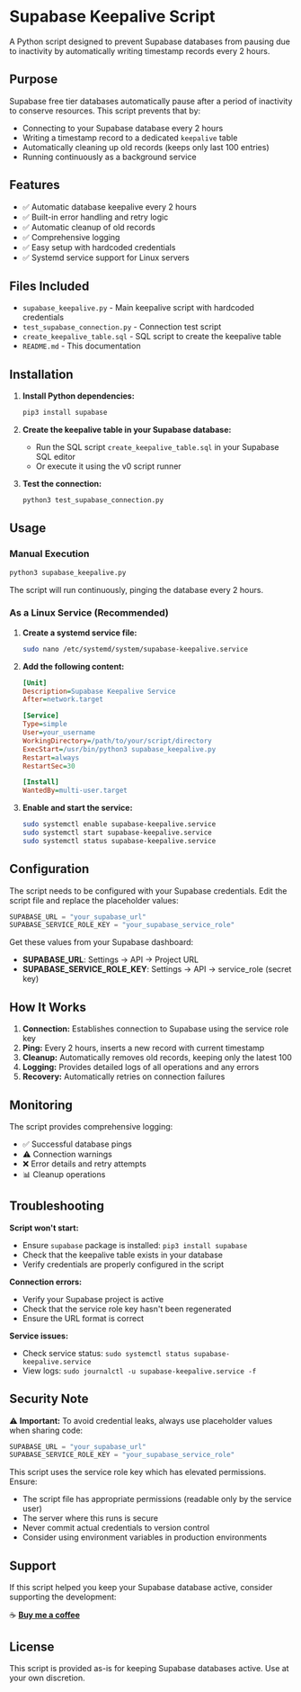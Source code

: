 # Supabase Keepalive Script

A Python script designed to prevent Supabase databases from pausing due to inactivity by automatically writing timestamp records every 2 hours.

## Purpose

Supabase free tier databases automatically pause after a period of inactivity to conserve resources. This script prevents that by:

- Connecting to your Supabase database every 2 hours
- Writing a timestamp record to a dedicated `keepalive` table
- Automatically cleaning up old records (keeps only last 100 entries)
- Running continuously as a background service

## Features

- ✅ Automatic database keepalive every 2 hours
- ✅ Built-in error handling and retry logic
- ✅ Automatic cleanup of old records
- ✅ Comprehensive logging
- ✅ Easy setup with hardcoded credentials
- ✅ Systemd service support for Linux servers

## Files Included

- `supabase_keepalive.py` - Main keepalive script with hardcoded credentials
- `test_supabase_connection.py` - Connection test script
- `create_keepalive_table.sql` - SQL script to create the keepalive table
- `README.md` - This documentation

## Installation

1. **Install Python dependencies:**
   ```bash
   pip3 install supabase
   ```

2. **Create the keepalive table in your Supabase database:**
   - Run the SQL script `create_keepalive_table.sql` in your Supabase SQL editor
   - Or execute it using the v0 script runner

3. **Test the connection:**
   ```bash
   python3 test_supabase_connection.py
   ```

## Usage

### Manual Execution
```bash
python3 supabase_keepalive.py
```

The script will run continuously, pinging the database every 2 hours.

### As a Linux Service (Recommended)

1. **Create a systemd service file:**
   ```bash
   sudo nano /etc/systemd/system/supabase-keepalive.service
   ```

2. **Add the following content:**
   ```ini
   [Unit]
   Description=Supabase Keepalive Service
   After=network.target

   [Service]
   Type=simple
   User=your_username
   WorkingDirectory=/path/to/your/script/directory
   ExecStart=/usr/bin/python3 supabase_keepalive.py
   Restart=always
   RestartSec=30

   [Install]
   WantedBy=multi-user.target
   ```

3. **Enable and start the service:**
   ```bash
   sudo systemctl enable supabase-keepalive.service
   sudo systemctl start supabase-keepalive.service
   sudo systemctl status supabase-keepalive.service
   ```

## Configuration

The script needs to be configured with your Supabase credentials. Edit the script file and replace the placeholder values:

```python
SUPABASE_URL = "your_supabase_url"
SUPABASE_SERVICE_ROLE_KEY = "your_supabase_service_role"
```

Get these values from your Supabase dashboard:
- **SUPABASE_URL**: Settings → API → Project URL
- **SUPABASE_SERVICE_ROLE_KEY**: Settings → API → service_role (secret key)

## How It Works

1. **Connection:** Establishes connection to Supabase using the service role key
2. **Ping:** Every 2 hours, inserts a new record with current timestamp
3. **Cleanup:** Automatically removes old records, keeping only the latest 100
4. **Logging:** Provides detailed logs of all operations and any errors
5. **Recovery:** Automatically retries on connection failures

## Monitoring

The script provides comprehensive logging:
- ✅ Successful database pings
- ⚠️ Connection warnings
- ❌ Error details and retry attempts
- 📊 Cleanup operations

## Troubleshooting

**Script won't start:**
- Ensure `supabase` package is installed: `pip3 install supabase`
- Check that the keepalive table exists in your database
- Verify credentials are properly configured in the script

**Connection errors:**
- Verify your Supabase project is active
- Check that the service role key hasn't been regenerated
- Ensure the URL format is correct

**Service issues:**
- Check service status: `sudo systemctl status supabase-keepalive.service`
- View logs: `sudo journalctl -u supabase-keepalive.service -f`

## Security Note

⚠️ **Important:** To avoid credential leaks, always use placeholder values when sharing code:

```python
SUPABASE_URL = "your_supabase_url"
SUPABASE_SERVICE_ROLE_KEY = "your_supabase_service_role"
```

This script uses the service role key which has elevated permissions. Ensure:
- The script file has appropriate permissions (readable only by the service user)
- The server where this runs is secure
- Never commit actual credentials to version control
- Consider using environment variables in production environments

## Support

If this script helped you keep your Supabase database active, consider supporting the development:

☕ **[Buy me a coffee](https://buymeacoffee.com/oooindefatigable)**

## License

This script is provided as-is for keeping Supabase databases active. Use at your own discretion.
